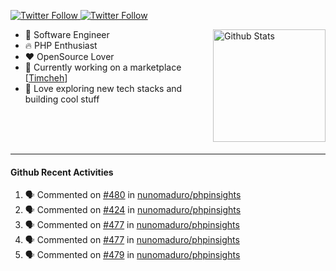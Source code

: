 <p>
  <a href="https://twitter.com/50bhan">
    <img alt="Twitter Follow" src="https://img.shields.io/twitter/follow/50bhan?color=1DA1F2&logo=twitter&style=for-the-badge">
  </a>
  
  <a href="https://www.linkedin.com/in/50bhan">
    <img alt="Twitter Follow" src="https://img.shields.io/badge/LinkedIn-0077B5?style=for-the-badge&logo=linkedin&logoColor=white">
  </a>
</p>

<img alt="Github Stats" src="https://github-readme-stats.vercel.app/api?username=50bhan&show_icons=true" align="right" height="180" />

- 🔭 Software Engineer
- :fire: PHP Enthusiast
- :hearts: OpenSource Lover
- :mega: Currently working on a marketplace [[Timcheh](https://timcheh.com)]
- 🚀 Love exploring new tech stacks and building cool stuff

<br><br><br><hr>

#### Github Recent Activities
<!--START_SECTION:activity-->
1. 🗣 Commented on [#480](https://github.com/nunomaduro/phpinsights/issues/480) in [nunomaduro/phpinsights](https://github.com/nunomaduro/phpinsights)
2. 🗣 Commented on [#424](https://github.com/nunomaduro/phpinsights/issues/424) in [nunomaduro/phpinsights](https://github.com/nunomaduro/phpinsights)
3. 🗣 Commented on [#477](https://github.com/nunomaduro/phpinsights/issues/477) in [nunomaduro/phpinsights](https://github.com/nunomaduro/phpinsights)
4. 🗣 Commented on [#477](https://github.com/nunomaduro/phpinsights/issues/477) in [nunomaduro/phpinsights](https://github.com/nunomaduro/phpinsights)
5. 🗣 Commented on [#479](https://github.com/nunomaduro/phpinsights/issues/479) in [nunomaduro/phpinsights](https://github.com/nunomaduro/phpinsights)
<!--END_SECTION:activity-->

